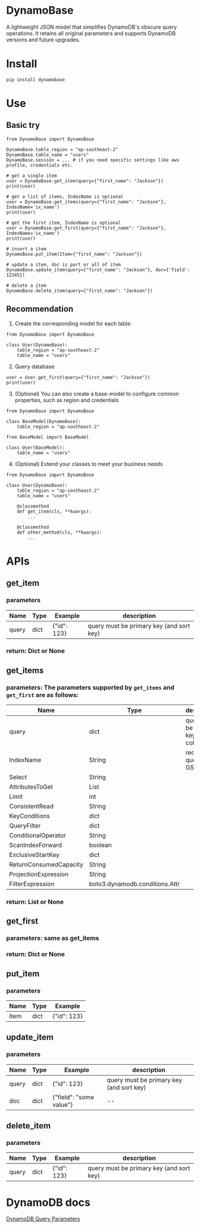 # DynamoBase

A lightweight JSON model that simplifies DynamoDB's obscure query operations. It retains all original parameters and supports DynamoDB versions and future upgrades.

# Install

```
pip install dynamobase
```

# Use

## Basic try

```
from DynamoBase import DynamoBase

DynamoBase.table_region = "ap-southeast-2"
DynamoBase.table_name = "users"
DynamoBase.session = ... # if you need specific settings like aws profile, credentials etc.

# get a single item
user = DynamoBase.get_item(query={"first_name": "Jackson"})
print(user)

# get a list of items, IndexName is optional
user = DynamoBase.get_items(query={"first_name": "Jackson"}, IndexName='ix_name')
print(user)

# get the first item, IndexName is optional
user = DynamoBase.get_first(query={"first_name": "Jackson"}, IndexName='ix_name')
print(user)

# insert a item
DynamoBase.put_item(Item={"first_name": "Jackson"})

# update a item, doc is part or all of item
DynamoBase.update_item(query={"first_name": "Jackson"}, doc={'field': 12345})

# delete a item
DynamoBase.delete_item(query={"first_name": "Jackson"})
```

## Recommendation

1. Create the corresponding model for each table.

```
from DynamoBase import DynamoBase

class User(DynamoBase):
    table_region = "ap-southeast-2"
    table_name = "users"

```

2. Query database

```
user = User.get_first(query={"first_name": "Jackson"})
print(user)
```

3. (Optional) You can also create a base-model to configure common properties, such as region and credentials

```
from DynamoBase import DynamoBase

class BaseModel(DynamoBase):
    table_region = "ap-southeast-2"

```

```
from BaseModel import BaseModel

class User(BaseModel):
    table_name = "users"
```

4. (Optional) Extend your classes to meet your business needs

```
from DynamoBase import DynamoBase

class User(DynamoBase):
    table_region = "ap-southeast-2"
    table_name = "users"

    @classmethod
    def get_item(cls, **kwargs):
        ...

    @classmethod
    def other_method(cls, **kwargs):
        ...
```

# APIs

## get_item

### parameters

| Name  | Type | Example     | description |
| ----- | ---- | ----------- | ----------- |
| query | dict | {"id": 123} | query must be primary key (and sort key) |

### return: Dict or None

## get_items

### parameters: The parameters supported by `get_items` and `get_first` are as follows:

| Name                   | Type                           | description |
| ---------------------- | ------------------------------ | ----------- |
| query                  | dict                           | query can be primary key or GSI columns |
| IndexName              | String                         | required if query is GSI or LSI |
| Select                 | String                         |
| AttributesToGet        | List                           |
| Limit                  | int                            |
| ConsistentRead         | String                         |
| KeyConditions          | dict                           |
| QueryFilter            | dict                           |
| ConditionalOperator    | String                         |
| ScanIndexForward       | boolean                        |
| ExclusiveStartKey      | dict                           |
| ReturnConsumedCapacity | String                         |
| ProjectionExpression   | String                         |
| FilterExpression       | boto3.dynamodb.conditions.Attr |

### return: List<Dict> or None

## get_first

### parameters: same as get_items

### return: Dict or None

## put_item

### parameters

| Name | Type | Example     |
| ---- | ---- | ----------- |
| Item | dict | {"id": 123} |

## update_item

### parameters

| Name  | Type | Example     | description |
| ----- | ---- | ----------- | ----------- |
| query | dict | {"id": 123} | query must be primary key (and sort key) |
| doc   | dict | {"field": "some value"} | -- |

## delete_item

### parameters

| Name  | Type | Example     | description |
| ----- | ---- | ----------- | ----------- |
| query | dict | {"id": 123} | query must be primary key (and sort key) |

# DynamoDB docs

[DynamoDB Query Parameters](https://boto3.amazonaws.com/v1/documentation/api/latest/reference/services/dynamodb.html#DynamoDB.Client.query)
